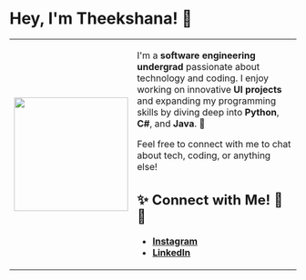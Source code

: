 <h1>Hey, I'm Theekshana! 👋</h1>

<table style="border: none; width: 100%;">
  <tr style="border: none;">
    <td style="border: none; width: 30%;">
      <img src="https://octodex.github.com/images/front-end-conftocat.png" width="200" />
    </td>
    <td style="border: none; width: 70%; vertical-align: top;">
      <p>
        I'm a <strong>software engineering undergrad</strong> passionate about technology and coding.  
        I enjoy working on innovative <strong>UI projects</strong> and expanding my programming skills by diving deep into <strong>Python</strong>, <strong>C#</strong>, and <strong>Java</strong>. 🚀  
      </p>
      <p>
        Feel free to connect with me to chat about tech, coding, or anything else!  
      </p>
      <h2>✨ Connect with Me! 🚀✨</h2>
      <ul>
        <li><a href="https://www.instagram.com/theek.aka"><strong>Instagram</strong></a></li>
        <li><a href="https://www.linkedin.com/in/theek"><strong>LinkedIn</strong></a></li>
      </ul>
    </td>
  </tr>
</table>
